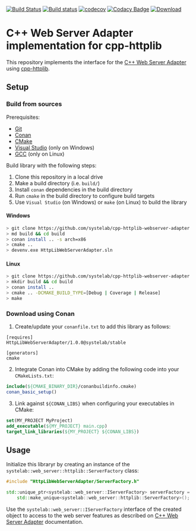 [![Build Status](https://travis-ci.org/systelab/cpp-httplib-webserver-adapter.svg?branch=master)](https://travis-ci.org/systelab/cpp-httplib-webserver-adapter)
[![Build status](https://ci.appveyor.com/api/projects/status/ea1h2dl6cxgmekv2?svg=true)](https://ci.appveyor.com/project/systelab/cpp-httplib-webserver-adapter)
[![codecov](https://codecov.io/gh/systelab/cpp-httplib-webserver-adapter/branch/master/graph/badge.svg)](https://codecov.io/gh/systelab/cpp-httplib-webserver-adapter)
[![Codacy Badge](https://api.codacy.com/project/badge/Grade/934c47b9e7ca484692b1c5b2976808b9)](https://www.codacy.com/app/systelab/cpp-httplib-webserver-adapter?utm_source=github.com&amp;utm_medium=referral&amp;utm_content=systelab/cpp-httplib-webserver-adapter&amp;utm_campaign=Badge_Grade)
[![Download](https://api.bintray.com/packages/systelab/conan/HttpLibWebServerAdapter:systelab/images/download.svg)](https://bintray.com/systelab/conan/HttpLibWebServerAdapter:systelab/_latestVersion)

# C++ Web Server Adapter implementation for cpp-httplib

This repository implements the interface for the [C++ Web Server Adapter](https://github.com/systelab/cpp-webserver-adapter) using [cpp-httplib](https://github.com/yhirose/cpp-httplib).

## Setup

### Build from sources

Prerequisites:
  - [Git](https://git-scm.com/)
  - [Conan](https://conan.io/)
  - [CMake](https://cmake.org/)
  - [Visual Studio](https://visualstudio.microsoft.com/) (only on Windows)
  - [GCC](https://gcc.gnu.org/) (only on Linux)

Build library with the following steps:
  1. Clone this repository in a local drive
  2. Make a build directory (i.e. `build/`)
  3. Install `conan` dependencies in the build directory
  4. Run `cmake` in the build directory to configure build targets
  5. Use `Visual Studio` (on Windows) or `make` (on Linux) to build the library

#### Windows
``` bash
> git clone https://github.com/systelab/cpp-httplib-webserver-adapter
> md build && cd build
> conan install .. -s arch=x86
> cmake ..
> devenv.exe HttpLibWebServerAdapter.sln
```

#### Linux
``` bash
> git clone https://github.com/systelab/cpp-httplib-webserver-adapter
> mkdir build && cd build
> conan install ..
> cmake .. -DCMAKE_BUILD_TYPE=[Debug | Coverage | Release]
> make
```

### Download using Conan

  1. Create/update your `conanfile.txt` to add this library as follows:

```
[requires]
HttpLibWebServerAdapter/1.0.0@systelab/stable

[generators]
cmake
```

  2. Integrate Conan into CMake by adding the following code into your `CMakeLists.txt`:

```cmake
include(${CMAKE_BINARY_DIR}/conanbuildinfo.cmake)
conan_basic_setup()
```

  3. Link against `${CONAN_LIBS}` when configuring your executables in CMake:

```cmake
set(MY_PROJECT MyProject)
add_executable(${MY_PROJECT} main.cpp)
target_link_libraries(${MY_PROJECT} ${CONAN_LIBS})
```

## Usage

Initialize this libraryr by creating an instance of the `systelab::web_server::httplib::ServerFactory` class:

```cpp
#include "HttpLibWebServerAdapter/ServerFactory.h"

std::unique_ptr<systelab::web_server::IServerFactory> serverFactory = 
    std::make_unique<systelab::web_server::httplib::ServerFactory>();
```

Use the `systelab::web_server::IServerFactory` interface of the created object to access to the web server features as described on [C++ Web Server Adapter](https://github.com/systelab/cpp-webserver-adapter) documentation.
